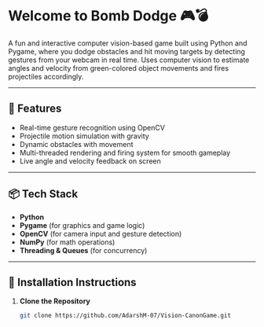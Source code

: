# Welcome to Bomb Dodge  🎮💣

A fun and interactive computer vision-based game built using Python and Pygame, where you dodge obstacles and hit moving targets by detecting gestures from your webcam in real time. Uses computer vision to estimate angles and velocity from green-colored object movements and fires projectiles accordingly.

---

## 🧠 Features

- Real-time gesture recognition using OpenCV
- Projectile motion simulation with gravity
- Dynamic obstacles with movement
- Multi-threaded rendering and firing system for smooth gameplay
- Live angle and velocity feedback on screen

---

## 📦 Tech Stack

- **Python**
- **Pygame** (for graphics and game logic)
- **OpenCV** (for camera input and gesture detection)
- **NumPy** (for math operations)
- **Threading & Queues** (for concurrency)

---

## 🚀 Installation Instructions

1. **Clone the Repository**
   ```bash
   git clone https://github.com/AdarshM-07/Vision-CanonGame.git
  
